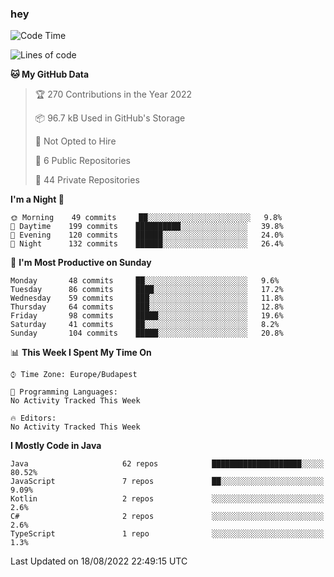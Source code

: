 ### hey

<!--START_SECTION:waka-->
![Code Time](http://img.shields.io/badge/Code%20Time-801%20hrs%2035%20mins-blue)

![Lines of code](https://img.shields.io/badge/From%20Hello%20World%20I%27ve%20Written-509%20Thousand%20lines%20of%20code-blue)

**🐱 My GitHub Data** 

> 🏆 270 Contributions in the Year 2022
 > 
> 📦 96.7 kB Used in GitHub's Storage 
 > 
> 🚫 Not Opted to Hire
 > 
> 📜 6 Public Repositories 
 > 
> 🔑 44 Private Repositories  
 > 
**I'm a Night 🦉** 

```text
🌞 Morning    49 commits     ██░░░░░░░░░░░░░░░░░░░░░░░   9.8% 
🌆 Daytime    199 commits    ██████████░░░░░░░░░░░░░░░   39.8% 
🌃 Evening    120 commits    ██████░░░░░░░░░░░░░░░░░░░   24.0% 
🌙 Night      132 commits    ██████░░░░░░░░░░░░░░░░░░░   26.4%

```
📅 **I'm Most Productive on Sunday** 

```text
Monday       48 commits     ██░░░░░░░░░░░░░░░░░░░░░░░   9.6% 
Tuesday      86 commits     ████░░░░░░░░░░░░░░░░░░░░░   17.2% 
Wednesday    59 commits     ███░░░░░░░░░░░░░░░░░░░░░░   11.8% 
Thursday     64 commits     ███░░░░░░░░░░░░░░░░░░░░░░   12.8% 
Friday       98 commits     █████░░░░░░░░░░░░░░░░░░░░   19.6% 
Saturday     41 commits     ██░░░░░░░░░░░░░░░░░░░░░░░   8.2% 
Sunday       104 commits    █████░░░░░░░░░░░░░░░░░░░░   20.8%

```


📊 **This Week I Spent My Time On** 

```text
⌚︎ Time Zone: Europe/Budapest

💬 Programming Languages: 
No Activity Tracked This Week

🔥 Editors: 
No Activity Tracked This Week

```

**I Mostly Code in Java** 

```text
Java                     62 repos            ████████████████████░░░░░   80.52% 
JavaScript               7 repos             ██░░░░░░░░░░░░░░░░░░░░░░░   9.09% 
Kotlin                   2 repos             ░░░░░░░░░░░░░░░░░░░░░░░░░   2.6% 
C#                       2 repos             ░░░░░░░░░░░░░░░░░░░░░░░░░   2.6% 
TypeScript               1 repo              ░░░░░░░░░░░░░░░░░░░░░░░░░   1.3%

```



 Last Updated on 18/08/2022 22:49:15 UTC
<!--END_SECTION:waka-->
